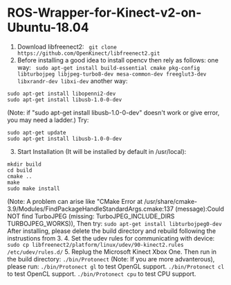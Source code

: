 # ROS-Wrapper-for-Kinect-v2-on-Ubuntu-18.04
1. Download libfreenect2:
` git clone https://github.com/OpenKinect/libfreenect2.git`
2. Before installing a good idea to install opencv then rely as follows:
one way:
` sudo apt-get install build-essential cmake pkg-config libturbojpeg libjpeg-turbo8-dev mesa-common-dev freeglut3-dev libxrandr-dev libxi-dev`
another way:
```sudo apt-get install libglfw3-dev
sudo apt-get install libopenni2-dev
sudo apt-get install libusb-1.0-0-dev
```
(Note: if "sudo apt-get install libusb-1.0-0-dev" doesn't work or give error, you may need a ladder.) Try:
```sudo apt-add-repository ppa:floe/libusb
sudo apt-get update
sudo apt-get install libusb-1.0-0-dev
```
3. Start Installation (It will be installed by default in /usr/local):
```cd libfreenect2
mkdir build 
cd build
cmake ..
make
sudo make install
```
(Note: A problem can arise like "CMake Error at /usr/share/cmake-3.9/Modules/FindPackageHandleStandardArgs.cmake:137 (message):Could NOT find TurboJPEG (missing: TurboJPEG_INCLUDE_DIRS TURBOJPEG_WORKS)), Then try:
`sudo apt-get install libturbojpeg0-dev`
After installing, please delete the build directory and rebuild following the instrustions from 3.
4. Set the udev rules for communicating with device:
`sudo cp libfreenect2/platform/linux/udev/90-kinect2.rules /etc/udev/rules.d/`
5. Replug the Microsoft Kinect Xbox One. Then run in the build directory:
`./bin/Protonect`
(Note: If you are more advanterous), please run:
`./bin/Protonect gl` to test OpenGL support.
`./bin/Protonect cl` to test OpenCL support.
`./bin/Protonect cpu` to test CPU support.








